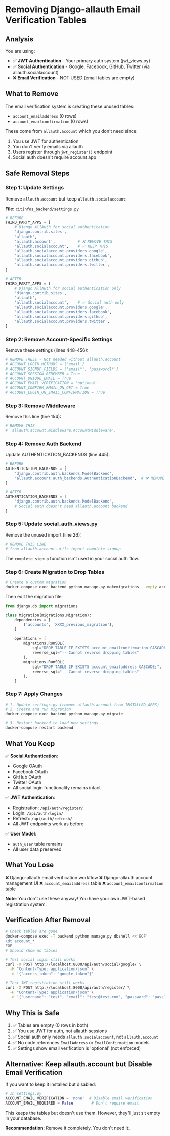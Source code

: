 # Removing Django-allauth Email Verification Tables

## Analysis

You are using:
- ✅ **JWT Authentication** - Your primary auth system (jwt_views.py)
- ✅ **Social Authentication** - Google, Facebook, GitHub, Twitter (via allauth.socialaccount)
- ❌ **Email Verification** - NOT USED (email tables are empty)

## What to Remove

The email verification system is creating these unused tables:
- `account_emailaddress` (0 rows)
- `account_emailconfirmation` (0 rows)

These come from `allauth.account` which you don't need since:
1. You use JWT for authentication
2. You don't verify emails via allauth
3. Users register through `jwt_register()` endpoint
4. Social auth doesn't require account app

## Safe Removal Steps

### Step 1: Update Settings

Remove `allauth.account` but keep `allauth.socialaccount`:

**File**: `citinfos_backend/settings.py`

```python
# BEFORE
THIRD_PARTY_APPS = [
    # Django AllAuth for social authentication
    'django.contrib.sites',
    'allauth',
    'allauth.account',          # ❌ REMOVE THIS
    'allauth.socialaccount',    # ✅ KEEP THIS
    'allauth.socialaccount.providers.google',
    'allauth.socialaccount.providers.facebook',
    'allauth.socialaccount.providers.github',
    'allauth.socialaccount.providers.twitter',
]

# AFTER
THIRD_PARTY_APPS = [
    # Django AllAuth for social authentication only
    'django.contrib.sites',
    'allauth',
    'allauth.socialaccount',    # ✅ Social auth only
    'allauth.socialaccount.providers.google',
    'allauth.socialaccount.providers.facebook',
    'allauth.socialaccount.providers.github',
    'allauth.socialaccount.providers.twitter',
]
```

### Step 2: Remove Account-Specific Settings

Remove these settings (lines 448-456):

```python
# REMOVE THESE - Not needed without allauth.account
# ACCOUNT_LOGIN_METHODS = {'email'}
# ACCOUNT_SIGNUP_FIELDS = ['email*', 'password1*']
# ACCOUNT_SESSION_REMEMBER = True
# ACCOUNT_UNIQUE_EMAIL = True
# ACCOUNT_EMAIL_VERIFICATION = 'optional'
# ACCOUNT_CONFIRM_EMAIL_ON_GET = True
# ACCOUNT_LOGIN_ON_EMAIL_CONFIRMATION = True
```

### Step 3: Remove Middleware

Remove this line (line 154):

```python
# REMOVE THIS
# 'allauth.account.middleware.AccountMiddleware',
```

### Step 4: Remove Auth Backend

Update AUTHENTICATION_BACKENDS (line 445):

```python
# BEFORE
AUTHENTICATION_BACKENDS = [
    'django.contrib.auth.backends.ModelBackend',
    'allauth.account.auth_backends.AuthenticationBackend',  # ❌ REMOVE
]

# AFTER
AUTHENTICATION_BACKENDS = [
    'django.contrib.auth.backends.ModelBackend',
    # Social auth doesn't need allauth.account backend
]
```

### Step 5: Update social_auth_views.py

Remove the unused import (line 26):

```python
# REMOVE THIS LINE
# from allauth.account.utils import complete_signup
```

The `complete_signup` function isn't used in your social auth flow.

### Step 6: Create Migration to Drop Tables

```bash
# Create a custom migration
docker-compose exec backend python manage.py makemigrations --empty accounts --name remove_allauth_email_tables
```

Then edit the migration file:

```python
from django.db import migrations

class Migration(migrations.Migration):
    dependencies = [
        ('accounts', 'XXXX_previous_migration'),
    ]

    operations = [
        migrations.RunSQL(
            sql="DROP TABLE IF EXISTS account_emailconfirmation CASCADE;",
            reverse_sql="-- Cannot reverse dropping tables"
        ),
        migrations.RunSQL(
            sql="DROP TABLE IF EXISTS account_emailaddress CASCADE;",
            reverse_sql="-- Cannot reverse dropping tables"
        ),
    ]
```

### Step 7: Apply Changes

```bash
# 1. Update settings.py (remove allauth.account from INSTALLED_APPS)
# 2. Create and run migration
docker-compose exec backend python manage.py migrate

# 3. Restart backend to load new settings
docker-compose restart backend
```

## What You Keep

✅ **Social Authentication**:
- Google OAuth
- Facebook OAuth
- GitHub OAuth
- Twitter OAuth
- All social login functionality remains intact

✅ **JWT Authentication**:
- Registration: `/api/auth/register/`
- Login: `/api/auth/login/`
- Refresh: `/api/auth/refresh/`
- All JWT endpoints work as before

✅ **User Model**:
- `auth_user` table remains
- All user data preserved

## What You Lose

❌ Django-allauth email verification workflow
❌ Django-allauth account management UI
❌ `account_emailaddress` table
❌ `account_emailconfirmation` table

**Note**: You don't use these anyway! You have your own JWT-based registration system.

## Verification After Removal

```bash
# Check tables are gone
docker-compose exec -T backend python manage.py dbshell <<'EOF'
\dt account_*
EOF
# Should show no tables

# Test social login still works
curl -X POST http://localhost:8000/api/auth/social/google/ \
  -H "Content-Type: application/json" \
  -d '{"access_token": "google_token"}'

# Test JWT registration still works
curl -X POST http://localhost:8000/api/auth/register/ \
  -H "Content-Type: application/json" \
  -d '{"username": "test", "email": "test@test.com", "password": "pass123"}'
```

## Why This is Safe

1. ✅ Tables are empty (0 rows in both)
2. ✅ You use JWT for auth, not allauth sessions
3. ✅ Social auth only needs `allauth.socialaccount`, not `allauth.account`
4. ✅ No code references `EmailAddress` or `EmailConfirmation` models
5. ✅ Settings show email verification is 'optional' (not enforced)

## Alternative: Keep allauth.account but Disable Email Verification

If you want to keep it installed but disabled:

```python
# In settings.py
ACCOUNT_EMAIL_VERIFICATION = 'none'  # Disable email verification
ACCOUNT_EMAIL_REQUIRED = False        # Don't require email
```

This keeps the tables but doesn't use them. However, they'll just sit empty in your database.

**Recommendation**: Remove it completely. You don't need it.
